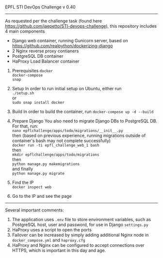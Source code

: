 EPFL STI DevOps Challenge
v 0.40

----------------------------------------------------------------------------

As requested per the challenge task (found here https://github.com/jaepetto/STI-devops-challenge), this repository includes 4 main components
 - Django web container, running Gunicorn server, based on https://github.com/realpython/dockerizing-django
 - 2 Nginx reverse proxy contianers
 - PostgreSQL DB container
 - HaProxy Load Balancer container

1. Prerequisites
   ```docker```<br/>
   ```docker-compose```<br/>
   ```snap```<br/>
2. Setup
   In order to run initial setup on Ubuntu, either run<br/>
   ```./setup.sh```<br/>
   or<br/>
   ```sudo snap install docker```<br/>

3. Build
   In order to build the container, run ```docker-compose up -d --build```<br/>

4. Prepare Django
   You also need to migrate Django DBs to PostgreSQL DB. For that, run:<br/>
   ```nano epflchallenge/apps/todo/migrations/__init__.py```<br/>
   then (based on previous experience, running migrations outside of container's bash may not complete successfully)<br/>
   ```docker run -ti epfl_challenge_web_1 bash```<br/>
   then<br/>
   ```mkdir epflchallenge/apps/todo/migrations```<br/>
   then<br/>
   ```python manage.py makemigrations```<br/>
   and finally<br/>
   ```python manage.py migrate```<br/>
5. Find the IP<br/>
   ```docker inspect web```<br/>
6. Go to the IP and see the page<br/>


-------------------------------------------------------------------------------
Several important comments:
1. The application uses ```.env``` file to store environment variables, such as PostgreSQL host, user and password, for use in Django ```settings.py```
2. HaProxy uses a script to open the ports
3. Failover can be increased by simply adding additional Nginx node in ```docker_compose.yml``` and ```haproxy.cfg```
4. HaProxy and Nginx can be configured to accept connections over HTTPS, which is important in this day and age.
